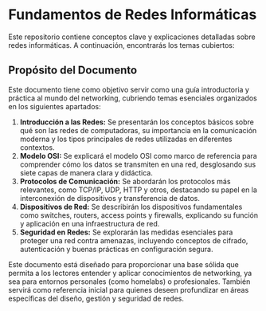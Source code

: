 # Fundamentos de Redes Informáticas

Este repositorio contiene conceptos clave y explicaciones detalladas sobre redes informáticas. A continuación, encontrarás los temas cubiertos:

## Propósito del Documento
Este documento tiene como objetivo servir como una guía introductoria y práctica al mundo del networking, cubriendo temas esenciales organizados en los siguientes apartados:

1. **Introducción a las Redes:** Se presentarán los conceptos básicos sobre qué son las redes de computadoras, su importancia en la comunicación moderna y los tipos principales de redes utilizadas en diferentes contextos.
2. **Modelo OSI:** Se explicará el modelo OSI como marco de referencia para comprender cómo los datos se transmiten en una red, desglosando sus siete capas de manera clara y didáctica.
3. **Protocolos de Comunicación:** Se abordarán los protocolos más relevantes, como TCP/IP, UDP, HTTP y otros, destacando su papel en la interconexión de dispositivos y transferencia de datos.
4. **Dispositivos de Red:** Se describirán los dispositivos fundamentales como switches, routers, access points y firewalls, explicando su función y aplicación en una infraestructura de red.
5. **Seguridad en Redes:** Se explorarán las medidas esenciales para proteger una red contra amenazas, incluyendo conceptos de cifrado, autenticación y buenas prácticas en configuración segura.
   
Este documento está diseñado para proporcionar una base sólida que permita a los lectores entender y aplicar conocimientos de networking, ya sea para entornos personales (como homelabs) o profesionales. También servirá como referencia inicial para quienes deseen profundizar en áreas específicas del diseño, gestión y seguridad de redes.
